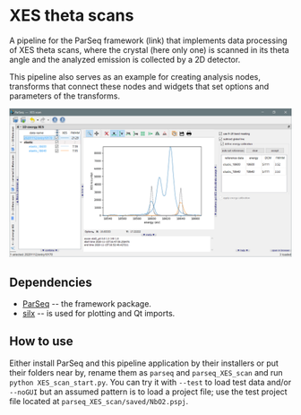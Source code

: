 XES theta scans
===============

A pipeline for the ParSeq framework (link) that implements data processing of
XES theta scans, where the crystal (here only one) is scanned in its theta
angle and the analyzed emission is collected by a 2D detector.

This pipeline also serves as an example for creating analysis nodes, transforms
that connect these nodes and widgets that set options and parameters of the
transforms.

<p align="center">
  <img src="doc/_images/node4.png" width=1200 />
</p>

Dependencies
------------

- [ParSeq](https://github.com/kklmn/ParSeq) -- the framework package.
- [silx](https://github.com/silx-kit/silx) -- is used for plotting and Qt imports.

How to use
----------

Either install ParSeq and this pipeline application by their installers or put
their folders near by, rename them as `parseq` and `parseq_XES_scan` and run
`python XES_scan_start.py`. You can try it with `--test` to load test data
and/or `--noGUI` but an assumed pattern is to load a project file; use the test
project file located at `parseq_XES_scan/saved/NbO2.pspj`.
